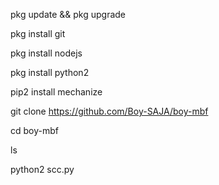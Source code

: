 pkg update && pkg upgrade

pkg install git

pkg install nodejs

pkg install python2

pip2 install mechanize

git clone https://github.com/Boy-SAJA/boy-mbf

cd boy-mbf

ls

python2 scc.py
